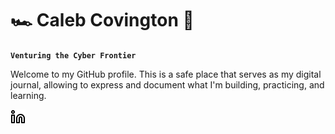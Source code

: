 # 🏎️ Caleb Covington 💨

**`Venturing the Cyber Frontier`**

Welcome to my GitHub profile. This is a safe place that serves as my digital journal, allowing to express and document what I'm building, practicing, and learning.

<p align="left">
  <a href="https://www.linkedin.com/in/calebcovington/">
    <img src="https://raw.githubusercontent.com/feathericons/feather/master/icons/linkedin.svg" alt="LinkedIn" style="width:24px;height:24px;">
  </a>
</p>


<!--
**CalebCov/CalebCov** is a ✨ _special_ ✨ repository because its `README.md` (this file) appears on your GitHub profile.

Here are some ideas to get you started:

- 🔭 I’m currently working on ...
- 🌱 I’m currently learning ...
- 👯 I’m looking to collaborate on ...
- 🤔 I’m looking for help with ...
- 💬 Ask me about ...
- 📫 How to reach me: ...
- 😄 Pronouns: ...
- ⚡ Fun fact: ...
-->
